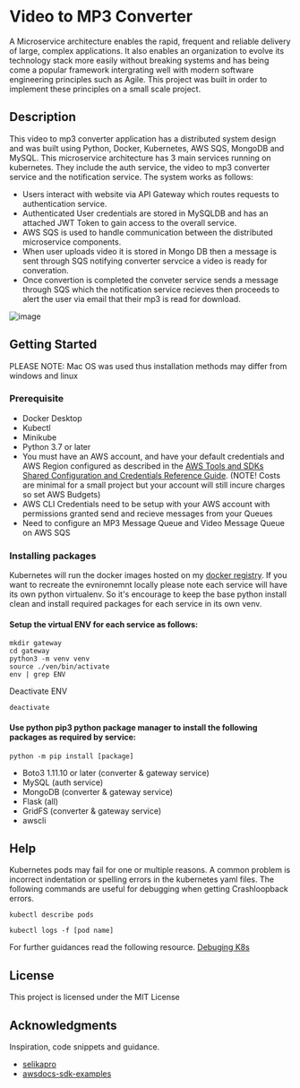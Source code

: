 # Video to MP3 Converter
A Microservice architecture enables the rapid, frequent and reliable delivery of large, complex applications. It also enables an organization to evolve its technology stack more easily without breaking systems and has being come a popular framework intergrating well with modern software engineering principles such as Agile. This project was built in order to implement these principles on a small scale project.

## Description
This video to mp3 converter application has a distributed system design and was built using Python, Docker, Kubernetes, AWS SQS, MongoDB and MySQL. This microservice architecture has 3 main services running on kubernetes. They include the auth service, the video to mp3 converter service and the notification service. The system works as follows:

* Users interact with website via API Gateway which routes requests to authentication service. 
* Authenticated User credentials are stored in MySQLDB and has an attached JWT Token to gain access to the overall service. 
* AWS SQS is used to handle communication between the distributed microservice components. 
* When user uploads video it is stored in Mongo DB then a message is sent through SQS notifying converter servcice a video is ready for converation. 
* Once convertion is completed the conveter service sends a message through SQS which the notification service recieves then proceeds to alert the user via email that their mp3 is read for download.

![image](https://user-images.githubusercontent.com/21098368/216708933-25cee95d-572d-419e-b09c-621b32fec08f.png)

## Getting Started
PLEASE NOTE: Mac OS was used thus installation methods may differ from windows and linux

### Prerequisite

* Docker Desktop
* Kubectl
* Minikube
* Python 3.7 or later
* You must have an AWS account, and have your default credentials and AWS Region configured as described in the [AWS Tools and SDKs Shared Configuration and Credentials Reference Guide](https://docs.aws.amazon.com/credref/latest/refdocs/creds-config-files.html). (NOTE! Costs are minimal for a small project but your account will still incure charges so set AWS Budgets)
* AWS CLI Credentials need to be setup with your AWS account with permissions granted send and recieve messages from your Queues
* Need to configure an MP3 Message Queue and Video Message Queue on AWS SQS


### Installing packages
Kubernetes will run the docker images hosted on my [docker registry](https://hub.docker.com/repositories/jmc777).
If you want to recreate the evnironemnt locally please note each service will have its own python virtualenv. So it's encourage to keep the base python install clean and install required packages for each service in its own venv.

#### Setup the virtual ENV for each service as follows:
```
mkdir gateway
cd gateway
python3 -m venv venv
source ./ven/bin/activate
env | grep ENV  
```
Deactivate ENV 
```
deactivate
```

#### Use python pip3 python package manager to install the following packages as required by service:
```
python -m pip install [package]
```
* Boto3 1.11.10 or later (converter & gateway service)
* MySQL (auth service)
* MongoDB (converter & gateway service)
* Flask (all)
* GridFS (converter & gateway service)
* awscli

## Help

Kubernetes pods may fail for one or multiple reasons. A common problem is incorrect indentation or spelling errors in the kubernetes yaml files.
The following commands are useful for debugging when getting Crashloopback errors.

```
kubectl describe pods
```
```
kubectl logs -f [pod name]
```
For further guidances read the following resource. [Debuging K8s](https://kubernetes.io/docs/tasks/debug/debug-application/debug-running-pod/)


## License

This project is licensed under the MIT License 

## Acknowledgments

Inspiration, code snippets and guidance.
* [selikapro](https://github.com/selikapro)
* [awsdocs-sdk-examples](https://github.com/awsdocs/aws-doc-sdk-examples/tree/main/python/example_code/sqs#code-examples)
